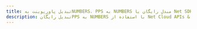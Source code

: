 ---title: تبدیل پاورپوینت بهNUMBERS، PPS به NUMBERS مبدل رایگان یا Net SDKdescription: تبدیل رایگانPPS به NUMBERS با استفاده از Net Cloud APIs & SDK. همچنین اسناد Microsoft PowerPoint را در Cloud ایجاد، ویرایش و رندر کنید.---